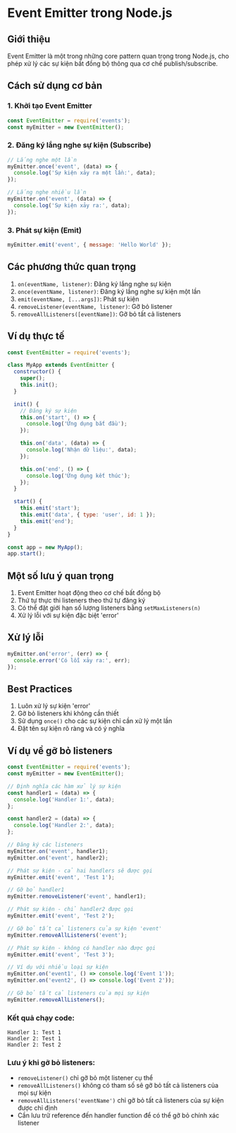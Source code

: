 # Event Emitter trong Node.js

## Giới thiệu
Event Emitter là một trong những core pattern quan trọng trong Node.js, cho phép xử lý các sự kiện bất đồng bộ thông qua cơ chế publish/subscribe.

## Cách sử dụng cơ bản

### 1. Khởi tạo Event Emitter
```javascript
const EventEmitter = require('events');
const myEmitter = new EventEmitter();
```

### 2. Đăng ký lắng nghe sự kiện (Subscribe)
```javascript
// Lắng nghe một lần
myEmitter.once('event', (data) => {
  console.log('Sự kiện xảy ra một lần:', data);
});

// Lắng nghe nhiều lần
myEmitter.on('event', (data) => {
  console.log('Sự kiện xảy ra:', data);
});
```

### 3. Phát sự kiện (Emit)
```javascript
myEmitter.emit('event', { message: 'Hello World' });
```

## Các phương thức quan trọng

1. `on(eventName, listener)`: Đăng ký lắng nghe sự kiện
2. `once(eventName, listener)`: Đăng ký lắng nghe sự kiện một lần
3. `emit(eventName, [...args])`: Phát sự kiện
4. `removeListener(eventName, listener)`: Gỡ bỏ listener
5. `removeAllListeners([eventName])`: Gỡ bỏ tất cả listeners

## Ví dụ thực tế

```javascript
const EventEmitter = require('events');

class MyApp extends EventEmitter {
  constructor() {
    super();
    this.init();
  }

  init() {
    // Đăng ký sự kiện
    this.on('start', () => {
      console.log('Ứng dụng bắt đầu');
    });

    this.on('data', (data) => {
      console.log('Nhận dữ liệu:', data);
    });

    this.on('end', () => {
      console.log('Ứng dụng kết thúc');
    });
  }

  start() {
    this.emit('start');
    this.emit('data', { type: 'user', id: 1 });
    this.emit('end');
  }
}

const app = new MyApp();
app.start();
```

## Một số lưu ý quan trọng

1. Event Emitter hoạt động theo cơ chế bất đồng bộ
2. Thứ tự thực thi listeners theo thứ tự đăng ký
3. Có thể đặt giới hạn số lượng listeners bằng `setMaxListeners(n)`
4. Xử lý lỗi với sự kiện đặc biệt 'error'

## Xử lý lỗi
```javascript
myEmitter.on('error', (err) => {
  console.error('Có lỗi xảy ra:', err);
});
```

## Best Practices

1. Luôn xử lý sự kiện 'error'
2. Gỡ bỏ listeners khi không cần thiết
3. Sử dụng `once()` cho các sự kiện chỉ cần xử lý một lần
4. Đặt tên sự kiện rõ ràng và có ý nghĩa

## Ví dụ về gỡ bỏ listeners

```javascript
const EventEmitter = require('events');
const myEmitter = new EventEmitter();

// Định nghĩa các hàm xử lý sự kiện
const handler1 = (data) => {
  console.log('Handler 1:', data);
};

const handler2 = (data) => {
  console.log('Handler 2:', data);
};

// Đăng ký các listeners
myEmitter.on('event', handler1);
myEmitter.on('event', handler2);

// Phát sự kiện - cả hai handlers sẽ được gọi
myEmitter.emit('event', 'Test 1'); 

// Gỡ bỏ handler1
myEmitter.removeListener('event', handler1);

// Phát sự kiện - chỉ handler2 được gọi
myEmitter.emit('event', 'Test 2');

// Gỡ bỏ tất cả listeners của sự kiện 'event'
myEmitter.removeAllListeners('event');

// Phát sự kiện - không có handler nào được gọi
myEmitter.emit('event', 'Test 3');

// Ví dụ với nhiều loại sự kiện
myEmitter.on('event1', () => console.log('Event 1'));
myEmitter.on('event2', () => console.log('Event 2'));

// Gỡ bỏ tất cả listeners của mọi sự kiện
myEmitter.removeAllListeners();
```

### Kết quả chạy code:
```
Handler 1: Test 1
Handler 2: Test 1
Handler 2: Test 2
```

### Lưu ý khi gỡ bỏ listeners:
- `removeListener()` chỉ gỡ bỏ một listener cụ thể
- `removeAllListeners()` không có tham số sẽ gỡ bỏ tất cả listeners của mọi sự kiện
- `removeAllListeners('eventName')` chỉ gỡ bỏ tất cả listeners của sự kiện được chỉ định
- Cần lưu trữ reference đến handler function để có thể gỡ bỏ chính xác listener
```